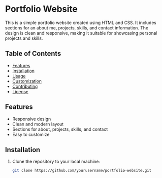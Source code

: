 # Portfolio Website

This is a simple portfolio website created using HTML and CSS. It includes sections for an about me, projects, skills, and contact information. The design is clean and responsive, making it suitable for showcasing personal projects and skills.

## Table of Contents

- [Features](#features)
- [Installation](#installation)
- [Usage](#usage)
- [Customization](#customization)
- [Contributing](#contributing)
- [License](#license)

## Features

- Responsive design
- Clean and modern layout
- Sections for about, projects, skills, and contact
- Easy to customize

## Installation

1. Clone the repository to your local machine:

   ```sh
   git clone https://github.com/yourusername/portfolio-website.git